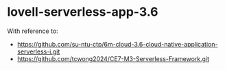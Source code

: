 # lovell-serverless-app-3.6
With reference to:
- https://github.com/su-ntu-ctp/6m-cloud-3.6-cloud-native-application-serverless-i.git
- https://github.com/tcwong2024/CE7-M3-Serverless-Framework.git
